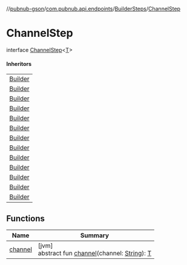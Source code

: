 //[pubnub-gson](../../../../index.md)/[com.pubnub.api.endpoints](../../index.md)/[BuilderSteps](../index.md)/[ChannelStep](index.md)

# ChannelStep

interface [ChannelStep](index.md)&lt;[T](index.md)&gt;

#### Inheritors

| |
|---|
| [Builder](../../../com.pubnub.api.endpoints.objects_api.members/-get-channel-members/-builder/index.md) |
| [Builder](../../../com.pubnub.api.endpoints.objects_api.members/-remove-channel-members/-builder/index.md) |
| [Builder](../../../com.pubnub.api.endpoints.objects_api.members/-set-channel-members/-builder/index.md) |
| [Builder](../../../com.pubnub.api.endpoints.objects_api.members/-manage-channel-members/-builder/index.md) |
| [Builder](../../../com.pubnub.api.endpoints.objects_api.channel/-set-channel-metadata/-builder/index.md) |
| [Builder](../../../com.pubnub.api.endpoints.objects_api.channel/-remove-channel-metadata/-builder/index.md) |
| [Builder](../../../com.pubnub.api.endpoints.objects_api.channel/-get-channel-metadata/-builder/index.md) |
| [Builder](../../../com.pubnub.api.endpoints.files/-get-file-url/-builder/index.md) |
| [Builder](../../../com.pubnub.api.endpoints.files/-list-files/-builder/index.md) |
| [Builder](../../../com.pubnub.api.endpoints.files/-delete-file/-builder/index.md) |
| [Builder](../../../com.pubnub.api.endpoints.files/-publish-file-message/-builder/index.md) |
| [Builder](../../../com.pubnub.api.endpoints.files/-send-file/-builder/index.md) |
| [Builder](../../../com.pubnub.api.endpoints.files/-download-file/-builder/index.md) |

## Functions

| Name | Summary |
|---|---|
| [channel](channel.md) | [jvm]<br>abstract fun [channel](channel.md)(channel: [String](https://docs.oracle.com/javase/8/docs/api/java/lang/String.html)): [T](index.md) |
